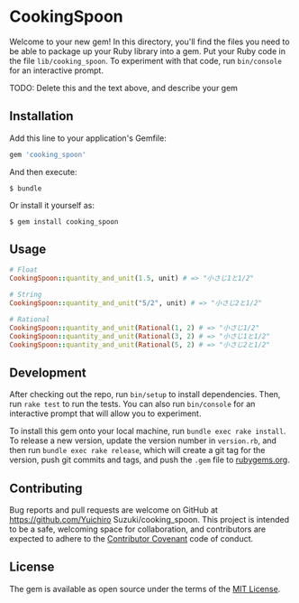 # CookingSpoon

Welcome to your new gem! In this directory, you'll find the files you need to be able to package up your Ruby library into a gem. Put your Ruby code in the file `lib/cooking_spoon`. To experiment with that code, run `bin/console` for an interactive prompt.

TODO: Delete this and the text above, and describe your gem

## Installation

Add this line to your application's Gemfile:

```ruby
gem 'cooking_spoon'
```

And then execute:

    $ bundle

Or install it yourself as:

    $ gem install cooking_spoon

## Usage

```ruby
# Float
CookingSpoon::quantity_and_unit(1.5, unit) # => "小さじ1と1/2"

# String
CookingSpoon::quantity_and_unit("5/2", unit) # => "小さじ2と1/2"

# Rational
CookingSpoon::quantity_and_unit(Rational(1, 2) # => "小さじ1/2"
CookingSpoon::quantity_and_unit(Rational(3, 2) # => "小さじ1と1/2"
CookingSpoon::quantity_and_unit(Rational(5, 2) # => "小さじ2と1/2"
```

## Development

After checking out the repo, run `bin/setup` to install dependencies. Then, run `rake test` to run the tests. You can also run `bin/console` for an interactive prompt that will allow you to experiment.

To install this gem onto your local machine, run `bundle exec rake install`. To release a new version, update the version number in `version.rb`, and then run `bundle exec rake release`, which will create a git tag for the version, push git commits and tags, and push the `.gem` file to [rubygems.org](https://rubygems.org).

## Contributing

Bug reports and pull requests are welcome on GitHub at https://github.com/Yuichiro Suzuki/cooking_spoon. This project is intended to be a safe, welcoming space for collaboration, and contributors are expected to adhere to the [Contributor Covenant](http://contributor-covenant.org) code of conduct.


## License

The gem is available as open source under the terms of the [MIT License](http://opensource.org/licenses/MIT).

